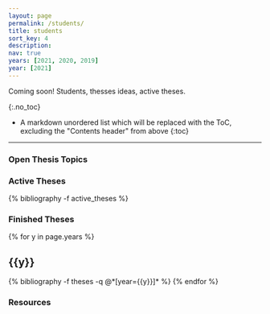 ```yaml
---
layout: page
permalink: /students/
title: students
sort_key: 4
description:
nav: true
years: [2021, 2020, 2019]
year: [2021]
---
```


Coming soon! Students, thesses ideas, active theses.

{:.no_toc}

* A markdown unordered list which will be replaced with the ToC, excluding the "Contents header" from above
{:toc}

-----------

### Open Thesis Topics

### Active Theses

<div class="publications">

{% bibliography -f active_theses %}

</div>

### Finished Theses

<div class="publications">

{% for y in page.years %}
  <h2 class="year">{{y}}</h2>
  {% bibliography -f theses -q @*[year={{y}}]* %}
{% endfor %}

</div>

### Resources

